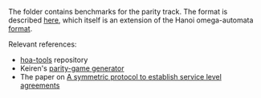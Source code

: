The folder contains benchmarks for the parity track.
The format is described [here](https://arxiv.org/pdf/1912.05793.pdf),
which itself is an extension of the Hanoi omega-automata [format](https://adl.github.io/hoaf/index.html).

Relevant references:
- [hoa-tools](https://github.com/gaperez64/hoa-tools) repository
- Keiren's [parity-game
  generator](https://github.com/jkeiren/paritygame-generator)
- The paper on [A symmetric protocol to establish service level agreements](https://lmcs.episciences.org/6812)

